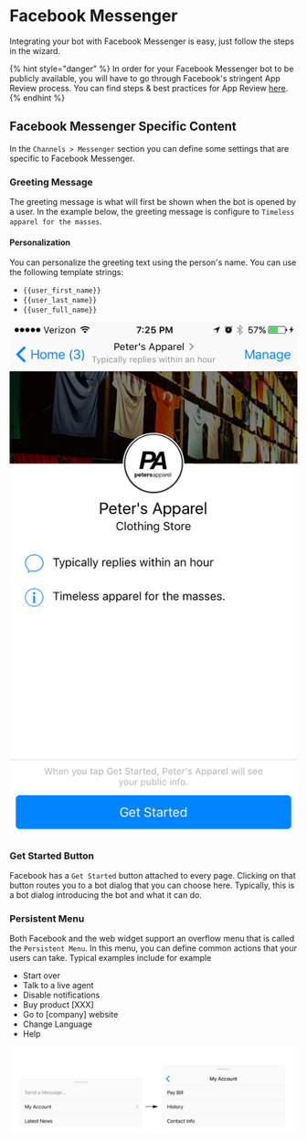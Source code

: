 # Facebook Messenger

Integrating your bot with Facebook Messenger is easy, just follow the steps in the wizard.

{% hint style="danger" %}
In order for your Facebook Messenger bot to be publicly available, you will have to go through Facebook's stringent App Review process. You can find steps & best practices for App Review [here](https://developers.facebook.com/docs/apps/review/).
{% endhint %}

## Facebook Messenger Specific Content

In the `Channels > Messenger` section you can define some settings that are specific to Facebook Messenger.

### Greeting Message

The greeting message is what will first be shown when the bot is opened by a user. In the example below, the greeting message is configure to `Timeless apparel for the masses`.

#### Personalization

You can personalize the greeting text using the person's name. You can use the following template strings:

* `{{user_first_name}}`
* `{{user_last_name}}`
* `{{user_full_name}}`

![](../../.gitbook/assets/static-content-greeting-message.png)

### Get Started Button

Facebook has a `Get Started` button attached to every page. Clicking on that button routes you to a bot dialog that you can choose here. Typically, this is a bot dialog introducing the bot and what it can do.

### Persistent Menu

Both Facebook and the web widget support an overflow menu that is called the `Persistent Menu`. In this menu, you can define common actions that your users can take. Typical examples include for example

* Start over
* Talk to a live agent
* Disable notifications
* Buy product \[XXX\]
* Go to \[company\] website
* Change Language
* Help

![](../../.gitbook/assets/screen-shot-2018-03-04-at-14.02.08.png)

